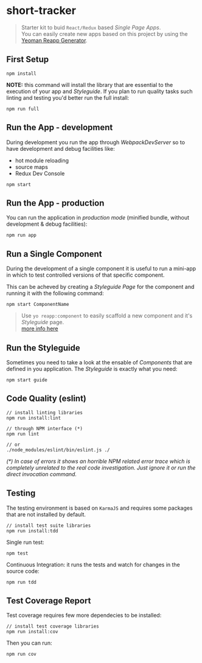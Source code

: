 # short-tracker

> Starter kit to buid `React/Redux` based _Single Page Apps_.  
> You can easily create new apps based on this project by using the
> [Yeoman Reapp Generator](https://github.com/marcopeg/generator-reapp).

## First Setup

```
npm install
```
    
**NOTE:** this command will install the library that are essential to the execution of your app and _Styleguide_. If you plan to run quality tasks such linting and testing you'd better run the full install:

```
npm run full
```

## Run the App - development

During development you run the app through _WebpackDevServer_ so to have development and debug facilities like:

- hot module reloading
- source maps
- Redux Dev Console

```
npm start
```

## Run the App - production

You can run the application in _production mode_ (minified bundle, without development & debug facilities):
    
```
npm run app
```

## Run a Single Component

During the development of a single component it is useful to run a mini-app in which to test controlled versions of that specific component.

This can be acheved by creating a _Styleguide Page_ for the component and running it with the following command:

```
npm start ComponentName
```

> Use `yo reapp:component` to easily scaffold a new component and it's _Styleguide_ page.  
> [more info here](https://github.com/marcopeg/generator-reapp)

## Run the Styleguide

Sometimes you need to take a look at the ensable of _Components_ that are defined in you application. The _Styleguide_ is exactly what you need:

```
npm start guide
```


## Code Quality (eslint)

```
// install linting libraries
npm run install:lint

// through NPM interface (*)
npm run lint
    
// or
./node_modules/eslint/bin/eslint.js ./
```

_(*) In case of errors it shows an horrible NPM related error trace which is completely unrelated to the real code investigation. Just ignore it or run the direct invocation command._

## Testing

The testing environment is based on `KarmaJS` and requires some packages that are not installed by default.

```
// install test suite libraries
npm run install:tdd
```

Single run test:

```
npm test
```

Continuous Integration: it runs the tests and watch for changes in the source code:

```
npm run tdd
```

## Test Coverage Report

Test coverage requires few more dependecies to be installed:

```
// install test coverage libraries
npm run install:cov
```

Then you can run:

```
npm run cov
```



